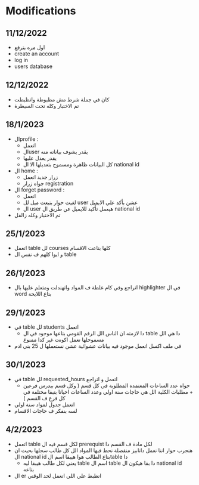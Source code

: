 # Modifications 
## 11/12/2022
* اول مره يترفع 
* create an account 
* log in 
* users database

## 12/12/2022
* كان في جملة شرط مش مظبوطة واتظبطت 
* تم الاختبار وكله تحت السيطرة

## 18/1/2023
* الprofile :
  * اتعمل
  * الuser يقدر يشوف بياناته منه
  * يقدر يعدل عليها 
  * كل البيانات ظاهرة ومسموح بتعديلها الا ال national id
* ال home : 
  * زرار جديد اتعمل 
  * جواه زرار registration 
* ال forget password :
  * اتعمل
  * لغيت حوار يتبعت ميل لل user عشن يأكد علي الايميل 
  * ال user هيعمل تأكيد للايميل عن طريق ال national id
* تم الاختبار وكله زالفل

## 25/1/2023
* اتعمل table لل courses كلها بتاعت الاقسام
* و ايوا كلهم ف نفس ال table 
## 26/1/2023
* اتراجع وفي كام غلطة ف المواد واتهندلت ومتعلم عليها بال highlighter في ال word بتاع اللايحة 
## 29/1/2023
* في table لل students اتعمل 
  * دا لازمته ان الناس الل الرقم القومي بتاعها موجود في ال table دا هي الل مسموحلها تعمل اكونت غير كدا ممنوع 
* في ملف اكسل اتعمل موجود فيه بيانات عشوائية عشن نستعملها ل 25 بني ادم
## 30/1/2023
* في table لل requested_hours اتعمل و اتراجع
  * جواه عدد الساعات المعتمده المطلوبة في كل قسم ( وكل قسم بيدرس فرعين + مطلبات الكلية الل هي حاجات سنة اولي وعدد الساعات احيانا بتبقا مختلفة في كل فرع ف القسم )
* اتعمل جدول لمواد سنة اولي 
* لسه بنفكر ف حاجات الاقسام 

## 4/2/2023
* اتعمل table لكل قسم فيه ال prerequist لكل مادة ف القسم دا 
* هنجرب حوار اننا نعمل داتابيز منفصلة نحط فيها المواد الل كل طالب سجلها بحيث ان ال national id بتاع الطالب هوا هيبقا اسم الtable دا 
  * يعني لكل طالب هيبقا ليه table اسم ال table دا بقا هيكون ال national id بتاعه
* ال er اتظبط علي اللي اتعمل لحد الوقتي 
